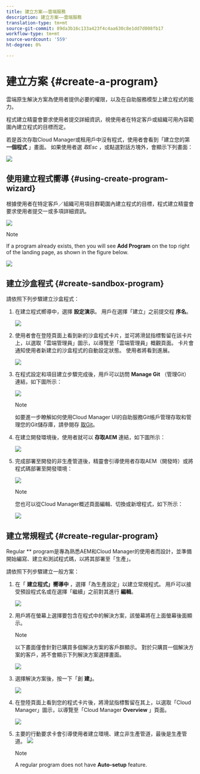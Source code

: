 ```yaml
---
title: 建立方案——雲端服務
description: 建立方案——雲端服務
translation-type: tm+mt
source-git-commit: 89da3b16c133a423f4c4aa630c8e1dd7d008fb17
workflow-type: tm+mt
source-wordcount: '559'
ht-degree: 0%

---
```



# 建立方案 {#create-a-program}

雲端原生解決方案為使用者提供必要的權限，以及在自助服務模型上建立程式的能力。

程式建立精靈會要求使用者提交詳細資訊，視使用者在特定客戶或組織可用內容範圍內建立程式的目標而定。

若是首次存取Cloud Manager或租用戶中沒有程式，使用者會看到「建立您的第 **一個程式** 」畫面。 如果使用者選 *取Esc* ，或點選對話方塊外，會顯示下列畫面：

![](assets/create-program1.png)


## 使用建立程式嚮導 {#using-create-program-wizard}

根據使用者在特定客戶／組織可用項目群範圍內建立程式的目標，程式建立精靈會要求使用者提交一或多項詳細資訊。

![](assets/create-program-2.png)

>[!NOTE]
>If a program already exists, then you will see **Add Program** on the top right of the landing page, as shown in the figure below.

![](assets/create-program-add.png)

## 建立沙盒程式 {#create-sandbox-program}

請依照下列步驟建立沙盒程式：

1. 在建立程式嚮導中，選擇 **設定演示**。 用戶在選擇「建立」之前提交程 **序名**。

   ![](assets/create-sandbox.png)

1. 使用者會在登陸頁面上看到新的沙盒程式卡片，並可將滑鼠指標暫留在該卡片上，以選取「雲端管理員」圖示，以導覽至「雲端管理員」概觀頁面。 卡片會通知使用者新建立的沙盒程式的自動設定狀態。 使用者將看到進展。

   ![](assets/program-create-setupdemo2.png)

1. 在程式設定和項目建立步驟完成後，用戶可以訪問 **Manage Git** （管理Git）連結，如下圖所示：

   ![](assets/create-program4.png)

   >[!NOTE]
   >
   >如要進一步瞭解如何使用Cloud Manager UI的自助服務Git帳戶管理存取和管理您的Git儲存庫，請參閱存 [取Git](/help/implementing/cloud-manager/accessing-git.md)。


1. 在建立開發環境後，使用者就可以 **存取AEM** 連結，如下圖所示：

   ![](assets/create-program-5.png)

1. 完成部署至開發的非生產管道後，精靈會引導使用者存取AEM（開發時）或將程式碼部署至開發環境：

   ![](assets/create-program-setup-deploy.png)

   >[!NOTE]
   >您也可以從Cloud Manager概述頁面編輯、切換或新增程式，如下所示：

   ![](assets/create-program-a1.png)



## 建立常規程式 {#create-regular-program}

Regular ** program是專為熟悉AEM和Cloud Manager的使用者而設計，並準備開始編寫、建立和測試程式碼，以將其部署至「生產」。

請依照下列步驟建立一般方案：

1. 在「 **建立程式」嚮導中** ，選擇「為生產設定」以建立常規程式。 用戶可以接受預設程式名或在選擇「繼續」之前對其進行 **編輯**。

   ![](assets/set-up-prod1.png)

1. 用戶將在螢幕上選擇要包含在程式中的解決方案，該螢幕將在上面螢幕後面顯示。



   >[!NOTE]
   >
   >以下畫面僅會針對已購買多個解決方案的客戶群顯示。 對於只購買一個解決方案的客戶，將不會顯示下列解決方案選擇畫面。

   ![](assets/set-up-prod2.png)

1. 選擇解決方案後，按一下「創 **建」**。

   ![](assets/set-up-prod3.png)

1. 在登陸頁面上看到您的程式卡片後，將滑鼠指標暫留在其上，以選取「Cloud Manager」圖示，以導覽至「Cloud Manager **Overview** 」頁面。

   ![](assets/set-up-prod4.png)

1. 主要的行動要求卡會引導使用者建立環境、建立非生產管道，最後是生產管道。
   ![](assets/set-up-prod5.png)


   >[!NOTE]
   >
   >A regular program does not have **Auto-setup** feature.





